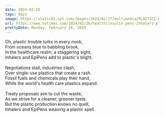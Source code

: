 ```yaml
---
date: 2024-02-26
tags: days
image: https://static01.nyt.com/images/2024/02/27/multimedia/PLASTICS-RECYCLE-15-wtqp/PLASTICS-RECYCLE-15-wtqp-facebookJumbo.jpg
url: https://www.nytimes.com/2024/02/26/health/insulin-pens-inhalers-plastic-climate-change.html
prettyDate: Monday, February 26, 2024
---
```

Oh, plastic trouble lurks in every nook,<br>From oceans blue to babbling brook.<br>In the healthcare realm, a staggering sight,<br>Inhalers and EpiPens add to plastic's blight.<br><br>Negotiations stall, industries clash,<br>Over single-use plastics that create a rash.<br>Fossil fuels and chemicals play their hand,<br>While the world's health care plastics expand.<br><br>Treaty proposals aim to cut the waste,<br>As we strive for a cleaner, greener taste.<br>But the plastic production knows no quell,<br>Inhalers and EpiPens weaving a plastic spell.